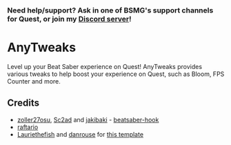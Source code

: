 ### Need help/support? Ask in one of BSMG's support channels for Quest, or join my [Discord server](https://discord.gg/JxWFE37Dsc)!

# AnyTweaks

Level up your Beat Saber experience on Quest! AnyTweaks provides various tweaks to help boost your experience on Quest, such as Bloom, FPS Counter and more.

## Credits

* [zoller27osu](https://github.com/zoller27osu), [Sc2ad](https://github.com/Sc2ad) and [jakibaki](https://github.com/jakibaki) - [beatsaber-hook](https://github.com/sc2ad/beatsaber-hook)
* [raftario](https://github.com/raftario) 
* [Lauriethefish](https://github.com/Lauriethefish) and [danrouse](https://github.com/danrouse) for [this template](https://github.com/Lauriethefish/quest-mod-template)
